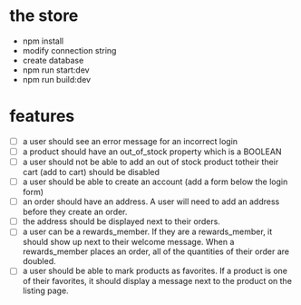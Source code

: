 # the store 

- npm install
- modify connection string
- create database
- npm run start:dev
- npm run build:dev

# features

- [ ] a user should see an error message for an incorrect login 
- [ ] a product should have an out_of_stock property which is a BOOLEAN 
- [ ] a user should not be able to add an out of stock product totheir their cart (add to cart) should be disabled
- [ ] a user should be able to create an account (add a form below the login form)
- [ ] an order should have an address. A user will need to add an address before they create an order.
- [ ] the address should be displayed next to their orders.
- [ ] a user can be a rewards_member. If they are a rewards_member, it should show up next to their welcome message. When a rewards_member places an order, all of the quantities of their order are doubled.
- [ ] a user should be able to mark products as favorites. If a product is one of their favorites, it should display a message next to the product on the listing page.
